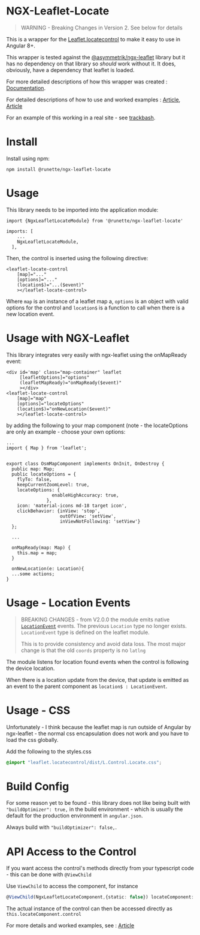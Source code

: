 # NGX-Leaflet-Locate

>
>WARNING - Breaking Changes in Version 2. See below for details
>

This is a wrapper for the [Leaflet.locatecontrol](https://github.com/domoritz/leaflet-locatecontrol) to make it easy to use in Angular 8+.

This wrapper is tested against the [@asymmetrik/ngx-leaflet](https://github.com/Asymmetrik/ngx-leaflet) library but it has no dependency on that library so *should* work without it. It does, obviously, have a dependency that leaflet is loaded.

For more detailed descriptions of how this wrapper was created : [Documentation](https://runette.gitbook.io/alcm/).

For detailed descriptions of how to use and worked examples : [Article](https://medium.com/runic-software/quick-guide-to-leaflet-controls-in-angular-io-1b35d0807bdb), [Article](https://medium.com/runic-software/advanced-interactive-maps-in-angular-with-leaflet-68baafa03f72)

For an example of this working in a real site - see [trackbash](https://trackbash.co.uk).

# Install

Install using npm:

```
npm install @runette/ngx-leaflet-locate
```

# Usage

This library needs to be imported into the application module:

```
import {NgxLeafletLocateModule} from '@runette/ngx-leaflet-locate'

imports: [
    ...
    NgxLeafletLocateModule,
  ],
```

Then, the control is inserted using the following directive:

```
<leaflet-locate-control 
    [map]="..."
    [options]="..."
    (location$)="...($event)"
    ></leaflet-locate-control>
```

Where `map` is an instance of a leaflet map a, `options` is an object with valid options for the control and `location$` is a function to call when there is a new location event.

# Usage with NGX-Leaflet

This library integrates very easily with ngx-leaflet using the onMapReady event:

```
<div id='map' class="map-container" leaflet
     [leafletOptions]="options"
     (leafletMapReady)="onMapReady($event)"
     ></div>
<leaflet-locate-control 
    [map]="map"
    [options]="locateOptions"
    (location$)="onNewLocation($event)"
    ></leaflet-locate-control>
```
by adding the following to your map component (note - the locateOptions are only an example - choose your own options:

```
...
import { Map } from 'leaflet';


export class OsmMapComponent implements OnInit, OnDestroy {
  public map: Map;
  public locateOptions = {
    flyTo: false,
    keepCurrentZoomLevel: true,
    locateOptions: {
                 enableHighAccuracy: true,
               },
    icon: 'material-icons md-18 target icon',
    clickBehavior: {inView: 'stop',
                    outOfView: 'setView',
                    inViewNotFollowing: 'setView'}
  };
  
  ...
  
  onMapReady(map: Map) {
    this.map = map;
  }
  
  onNewLocation(e: Location){
  ...some actions;
}
```

# Usage - Location Events

>
>BREAKING CHANGES - from V2.0.0 the module emits native [`LocationEvent`](https://leafletjs.com/reference-1.6.0.html#locationevent) events.
>The previous `Location` type no longer exists. `LocationEvent` type is defined on the leaflet module.
>
> This is to provide consistency and avoid data loss. The most major change is that the old `coords` property is no `latlng`
>

The module listens for location found events when the control is following the device location.

When there is a location update from the device, that update is emitted as an event to the parent component as `location$ : LocationEvent`.

# Usage - CSS

Unfortunately - I think because the leaflet map is run outside of Angular by ngx-leaflet - the normal css encapsulation does not work and you have to load the css globally.

Add the following to the styles.css 

```CSS
@import "leaflet.locatecontrol/dist/L.Control.Locate.css";
```

# Build Config

For some reason yet to be found - this library does not like being built with `"buildOptimizer": true,` in the build environment - which is usually the default for the production environment in `angular.json`.

Always build with `"buildOptimizer": false,`.

# API Access to the Control

If you want access the control's methods directly from your typescript code - this can be done with `@ViewChild`

Use `ViewChild` to access the component, for instance 

```ts
@ViewChild(NgxLeafletLocateComponent,{static: false}) locateComponent: NgxLeafletLocateComponent;
```

The actual instance of the control can then be accessed directly as `this.locateComponent.control`

For more details and worked examples, see : [Article](https://medium.com/runic-software/advanced-interactive-maps-in-angular-with-leaflet-68baafa03f72)
